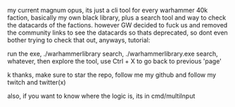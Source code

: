 my current magnum opus, its just a cli tool for every warhammer 40k faction, basically my own black library, plus a search tool and way to check the datacards of the factions. however GW decided to fuck us and removed the community links to see the datacards so thats deprecated, so dont even bother trying to check that out, anyways, tutorial:

run the exe, ./warhammerlibrary search, ./warhammerlibrary.exe search, whatever, then explore the tool, use Ctrl + X to go back to previous 'page'

k thanks, make sure to star the repo, follow me my github and follow my twitch and twitter(x)

also, if you want to know where the logic is, its in cmd/multiInput
